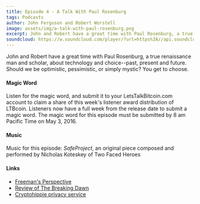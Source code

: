 ```yaml
---
title: Episode 4 - A Talk With Paul Rosenburg
tags: Podcasts
author: John Ferguson and Robert Worstell
image: assets/img/a-talk-with-paul-rosenburg.png
excerpt: John and Robert have a great time with Paul Rosenburg, a true renaissance man and scholar, about technology and choice--past, present and future. Should we be optimistic, pessimistic, or simply mystic? You get to choose.
soundcloud: https://w.soundcloud.com/player/?url=https%3A//api.soundcloud.com/tracks/260914065
---
```


John and Robert have a great time with Paul Rosenburg, a true renaissance man and scholar, about technology and choice--past, present and future. Should we be optimistic, pessimistic, or simply mystic? You get to choose.  

#### Magic Word

Listen for the magic word, and submit it to your LetsTalkBitcoin.com account to claim a share of this week's  listener award distribution of LTBcoin. Listeners now have a full week from the release date to submit a magic word. The magic word for this episode must be submitted by 8 am Pacific Time on May 3, 2016.

#### Music

Music for this episode: *SafeProject*, an original piece composed and performed by Nicholas Koteskey of Two Faced Heroes

#### Links

- [Freeman's Perspective](http://www.freemansperspective.com/)
- [Review of The Breaking Dawn](http://www.freemansperspective.com/the-breaking-dawn-a-book-review-by-jim-davidson/)
- [Cryptohippie privacy service](https://secure.cryptohippie.com/)
